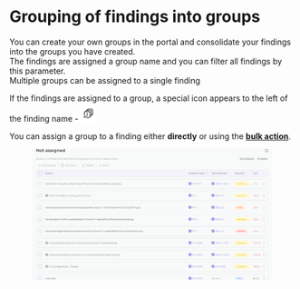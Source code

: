 # Grouping of findings into groups

You can create your own groups in the portal and consolidate your findings into the groups you have created. \
The findings are assigned a group name and you can filter all findings by this parameter.\
Multiple groups can be assigned to a single finding

If the findings are assigned to a group, a special icon appears to the left of the finding name -![](<../../.gitbook/assets/image (1) (1) (1) (1).png>)

You can assign a group to a finding either **directly** or using the [**bulk action**](available-bulk-actions.md).

<figure><img src="../../.gitbook/assets/GIF 31.07.2024 9-40-38.gif" alt=""><figcaption></figcaption></figure>
